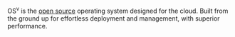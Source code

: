 OS<sup>v</sup> is the [open source](https://github.com/cloudius-systems/osv) operating system designed for the cloud.
Built from the ground up for effortless deployment and management, with superior performance. 

